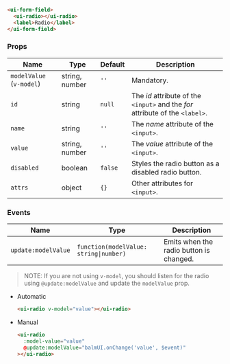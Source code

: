 ```html
<ui-form-field>
  <ui-radio></ui-radio>
  <label>Radio</label>
</ui-form-field>
```

### Props

| Name                     | Type           | Default | Description                                                                   |
| ------------------------ | -------------- | ------- | ----------------------------------------------------------------------------- |
| `modelValue` (`v-model`) | string, number | `''`    | Mandatory.                                                                    |
| `id`                     | string         | `null`  | The _id_ attribute of the `<input>` and the _for_ attribute of the `<label>`. |
| `name`                   | string         | `''`    | The _name_ attribute of the `<input>`.                                        |
| `value`                  | string, number | `''`    | The _value_ attribute of the `<input>`.                                       |
| `disabled`               | boolean        | `false` | Styles the radio button as a disabled radio button.                           |
| `attrs`                  | object         | `{}`    | Other attributes for `<input>`.                                               |

### Events

| Name                | Type                                   | Description                             |
| ------------------- | -------------------------------------- | --------------------------------------- |
| `update:modelValue` | `function(modelValue: string\|number)` | Emits when the radio button is changed. |

> NOTE: If you are not using `v-model`, you should listen for the radio using `@update:modelValue` and update the `modelValue` prop.

- Automatic

  ```html
  <ui-radio v-model="value"></ui-radio>
  ```

- Manual

  ```html
  <ui-radio
    :model-value="value"
    @update:modelValue="balmUI.onChange('value', $event)"
  ></ui-radio>
  ```
